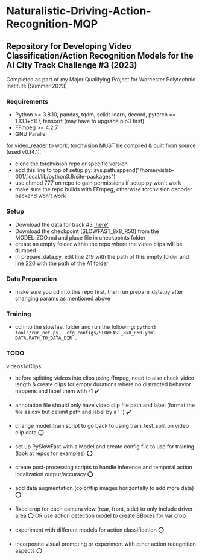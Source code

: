 # Naturalistic-Driving-Action-Recognition-MQP

## Repository for Developing Video Classification/Action Recognition Models for the AI City Track Challenge #3 (2023)
 
Completed as part of my Major Qualifying Project for Worcester Polytechnic Institute (Summer 2023)

### Requirements
- Python >= 3.8.10, pandas, tqdm, scikit-learn, decord, pytorch == 1.13.1+c117, tensorrt (may have to upgrade pip3 first)
- FFmpeg >= 4.2.7
- GNU Parallel 

for video_reader to work, torchvision MUST be compiled & built from source (used v0.14.1): 
- clone the torchvision repo or specific version
- add this line to top of setup.py: sys.path.append("/home/vislab-001/.local/lib/python3.8/site-packages")
- use chmod 777 on repo to gain permissions if setup.py won't work
- make sure the repo builds with FFmpeg, otherwise torchvision decoder backend won't work

### Setup
- Download the data for track #3 ['here'](https://www.aicitychallenge.org/2023-data-and-evaluation/)
- Download the checkpoint (SLOWFAST_8x8_R50) from the MODEL_ZOO.md and place file in checkpoints folder
- create an empty folder within the repo where the video clips will be dumped 
- in prepare_data.py, edit line 219 with the path of this empty folder and line 220 with the path of the A1 folder

### Data Preparation
- make sure you cd into this repo first, then run prepare_data.py after changing params as mentioned above

### Training
- cd into the slowfast folder and run the following:
`python3 tools/run_net.py --cfg configs/SLOWFAST_8x8_R50.yaml DATA.PATH_TO_DATA_DIR .`

### TODO
videosToClips:
- before splitting videos into clips using ffmpeg, 
    need to also check video length &
    create clips for empty durations where no distracted behavior happens and label them with -1 :heavy_check_mark:

- annotation file should only have video clip file path and label (format the file as csv but delimit path and label by a ' ') :heavy_check_mark:

- change model_train script to go back to using train_test_split on video clip data :o:

- set up PySlowFast with a Model and create config file to use for training (look at repos for examples) :o:

- create post-processing scripts to handle inference and temporal action localization output/accuracy :o:

- add data augmentation (color/flip images horizontally to add more data) :o:

- fixed crop for each camera view (rear, front, side) to only include driver area :o:
    OR 
    use action detection model to create BBoxes for var crop

- experiment with different models for action classification :o:

- incorporate visual prompting or experiment with other action recognition aspects :o:
